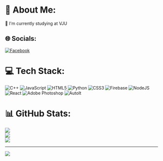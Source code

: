 # 💫 About Me:
🔭 I'm currently studying at VJU


## 🌐 Socials:
[![Facebook](https://img.shields.io/badge/Facebook-%231877F2.svg?logo=Facebook&logoColor=white)](https://facebook.com/https://www.facebook.com/alphawolfvn) 

# 💻 Tech Stack:
![C++](https://img.shields.io/badge/c++-%2300599C.svg?style=for-the-badge&logo=c%2B%2B&logoColor=white) ![JavaScript](https://img.shields.io/badge/javascript-%23323330.svg?style=for-the-badge&logo=javascript&logoColor=%23F7DF1E) ![HTML5](https://img.shields.io/badge/html5-%23E34F26.svg?style=for-the-badge&logo=html5&logoColor=white) ![Python](https://img.shields.io/badge/python-3670A0?style=for-the-badge&logo=python&logoColor=ffdd54) ![CSS3](https://img.shields.io/badge/css3-%231572B6.svg?style=for-the-badge&logo=css3&logoColor=white) ![Firebase](https://img.shields.io/badge/firebase-%23039BE5.svg?style=for-the-badge&logo=firebase) ![NodeJS](https://img.shields.io/badge/node.js-6DA55F?style=for-the-badge&logo=node.js&logoColor=white) ![React](https://img.shields.io/badge/react-%2320232a.svg?style=for-the-badge&logo=react&logoColor=%2361DAFB) ![Adobe Photoshop](https://img.shields.io/badge/adobephotoshop-%2331A8FF.svg?style=for-the-badge&logo=adobephotoshop&logoColor=white) ![AutoIt](https://i.imgur.com/pSJcSND.png)

# 📊 GitHub Stats:
![](https://github-readme-stats.vercel.app/api?username=thenamdev&theme=monokai&hide_border=false&include_all_commits=true&count_private=true)<br/>
![](https://github-readme-streak-stats.herokuapp.com/?user=thenamdev&theme=monokai&hide_border=false)<br/>
![](https://github-readme-stats.vercel.app/api/top-langs/?username=thenamdev&theme=monokai&hide_border=false&include_all_commits=true&count_private=true&layout=compact)

---
[![](https://visitcount.itsvg.in/api?id=thenamdev&icon=0&color=0)](https://visitcount.itsvg.in)

<!-- Proudly created with GPRM ( https://gprm.itsvg.in ) -->
